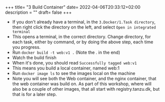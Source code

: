 +++
title= "3 Build Container"
date= 2022-04-06T20:33:12+02:00
description = ""
draft= false
+++

- If you don't already have a terminal, in the `3.Docker/1.Task directory`, then right click the directory on the left, and select `Open in integrated terminal`
- This opens a terminal, in the correct directory. Change directory, for each task, either by command, or by doing the above step, each time you progress.
- Run `docker build -t web:v1 .` (Note the . in the end)
- Watch the build finish
- When it's done, you should read `Successfully tagged web:v1`
- This means you build a local container, named web:1
- Run `docker image ls` to see the images local on the machine
- Note you will see both the Web container, and the nginx container, that the web container was build on. As part of this workshop, where will also be a couple of other images, that all start with registry.tanzu.dk, but that is for a later step.
